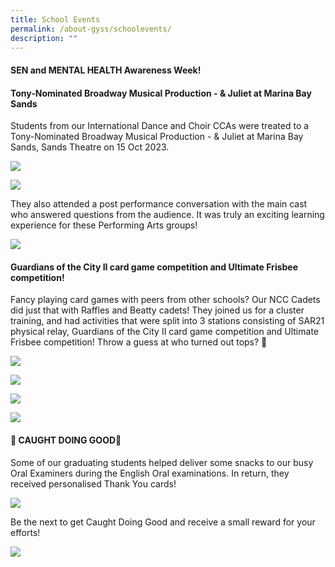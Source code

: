 ```yaml
---
title: School Events
permalink: /about-gyss/schoolevents/
description: ""
---
```

#### SEN and MENTAL HEALTH Awareness Week!






#### Tony-Nominated Broadway Musical Production - & Juliet at Marina Bay Sands

Students from our International Dance and Choir CCAs were treated to a Tony-Nominated Broadway Musical Production - & Juliet at Marina Bay Sands, Sands Theatre on 15 Oct 2023. 

![](/images/Events/pop%20musical%202.jpg)

![](/images/Events/pop%20musical%203.jpg)

They also attended a post performance conversation with the main cast who answered questions from the audience. It was truly an exciting learning experience for these Performing Arts groups!

![](/images/Events/pop%20musical%201.jpg)

#### Guardians of the City II card game competition and Ultimate Frisbee competition!

Fancy playing card games with peers from other schools? Our NCC Cadets did just that with Raffles and Beatty cadets! They joined us for a cluster training, and had activities that were split into 3 stations consisting of SAR21 physical relay, Guardians of the City II card game competition and Ultimate Frisbee competition! Throw a guess at who turned out tops? 🫡

![](/images/Events/gyss%20ncc%201.jpg)

![](/images/Events/gyss%20ncc%202.jpg)

![](/images/Events/gyss%20ncc%203.jpg)

![](/images/Events/gyss%20ncc%204.jpg)

#### 🫰 CAUGHT DOING GOOD👏 

Some of our graduating students helped deliver some snacks to our busy Oral Examiners during the English Oral examinations. In return, they received personalised Thank You cards!

![](/images/Events/caught%20doing%20good%201.jpg)

Be the next to get Caught Doing Good and receive a small reward for your efforts!

![](/images/Events/caught%20doing%20good%202.jpg)